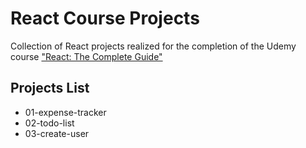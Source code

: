 # React Course Projects
Collection of React projects realized for the completion of the Udemy course ["React: The Complete Guide"](https://www.udemy.com/course/react-the-complete-guide-incl-redux)

## Projects List
- 01-expense-tracker
- 02-todo-list
- 03-create-user
